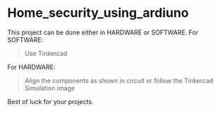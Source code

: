 # Home_security_using_ardiuno

This project can be done either in HARDWARE or SOFTWARE.
For SOFTWARE:
>Use Tinkercad

For HARDWARE:
>Align the components as shown in circuit or follow the Tinkercad Simulation image

Best of luck for your projects.
